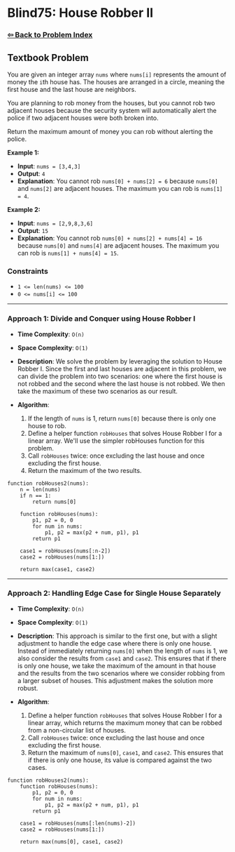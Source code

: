 # Blind75: House Robber II

### [⇦ Back to Problem Index](../../index.md)

## Textbook Problem

You are given an integer array `nums` where `nums[i]` represents the amount of money the `i`th house has. The houses are arranged in a circle, meaning the first house and the last house are neighbors.

You are planning to rob money from the houses, but you cannot rob two adjacent houses because the security system will automatically alert the police if two adjacent houses were both broken into.

Return the maximum amount of money you can rob without alerting the police.

**Example 1:**

- **Input**: `nums = [3,4,3]`
- **Output**: `4`
- **Explanation**: You cannot rob `nums[0] + nums[2] = 6` because `nums[0]` and `nums[2]` are adjacent houses. The maximum you can rob is `nums[1] = 4`.

**Example 2:**

- **Input**: `nums = [2,9,8,3,6]`
- **Output**: `15`
- **Explanation**: You cannot rob `nums[0] + nums[2] + nums[4] = 16` because `nums[0]` and `nums[4]` are adjacent houses. The maximum you can rob is `nums[1] + nums[4] = 15`.

### Constraints

- `1 <= len(nums) <= 100`
- `0 <= nums[i] <= 100`

---

### Approach 1: Divide and Conquer using House Robber I

- **Time Complexity**: `O(n)`
- **Space Complexity**: `O(1)`
- **Description**: We solve the problem by leveraging the solution to House Robber I. Since the first and last houses are adjacent in this problem, we can divide the problem into two scenarios: one where the first house is not robbed and the second where the last house is not robbed. We then take the maximum of these two scenarios as our result.
- **Algorithm**:

  1. If the length of `nums` is 1, return `nums[0]` because there is only one house to rob.
  2. Define a helper function `robHouses` that solves House Robber I for a linear array. We'll use the simpler robHouses function for this problem.
  3. Call `robHouses` twice: once excluding the last house and once excluding the first house.
  4. Return the maximum of the two results.

```pseudo
function robHouses2(nums):
    n = len(nums)
    if n == 1:
        return nums[0]

    function robHouses(nums):
        p1, p2 = 0, 0
        for num in nums:
            p1, p2 = max(p2 + num, p1), p1
        return p1

    case1 = robHouses(nums[:n-2])
    case2 = robHouses(nums[1:])

    return max(case1, case2)
```

---

### Approach 2: Handling Edge Case for Single House Separately

- **Time Complexity**: `O(n)`
- **Space Complexity**: `O(1)`
- **Description**: This approach is similar to the first one, but with a slight adjustment to handle the edge case where there is only one house. Instead of immediately returning `nums[0]` when the length of `nums` is 1, we also consider the results from `case1` and `case2`. This ensures that if there is only one house, we take the maximum of the amount in that house and the results from the two scenarios where we consider robbing from a larger subset of houses. This adjustment makes the solution more robust.
- **Algorithm**:

  1. Define a helper function `robHouses` that solves House Robber I for a linear array, which returns the maximum money that can be robbed from a non-circular list of houses.
  2. Call `robHouses` twice: once excluding the last house and once excluding the first house.
  3. Return the maximum of `nums[0]`, `case1`, and `case2`. This ensures that if there is only one house, its value is compared against the two cases.

```pseudo
function robHouses2(nums):
    function robHouses(nums):
        p1, p2 = 0, 0
        for num in nums:
            p1, p2 = max(p2 + num, p1), p1
        return p1

    case1 = robHouses(nums[:len(nums)-2])
    case2 = robHouses(nums[1:])

    return max(nums[0], case1, case2)
```
